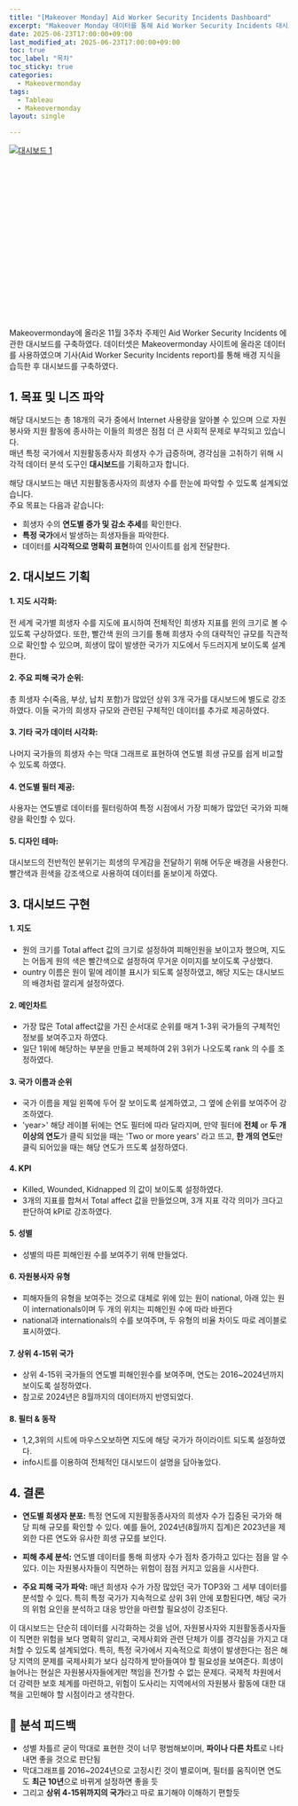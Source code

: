 ```yaml
---
title: "[Makeover Monday] Aid Worker Security Incidents Dashboard"
excerpt: "Makeover Monday 데이터를 통해 Aid Worker Security Incidents 대시보드 만들기①"
date: 2025-06-23T17:00:00+09:00
last_modified_at: 2025-06-23T17:00:00+09:00
toc: true
toc_label: "목차"
toc_sticky: true
categories:
  - Makeovermonday
tags:
  - Tableau
  - Makeovermonday
layout: single

---
```

<div class="tableauPlaceholder" id="vizResponsive"
     style="position: relative; width: 100%; padding-bottom: 62.5%; height: 0;">
  <noscript>
    <a href="#">
      <img alt="대시보드 1"
           src="https://public.tableau.com/static/images/Ai/AidWorkerSecurityIncidentsmakeovermonday/1/1_rss.png"
           style="border: none" />
    </a>
  </noscript>
  <object class="tableauViz"
          style="position: absolute; top: 0; left: 0; width: 100%; height: 100%;">
    <param name="host_url" value="https%3A%2F%2Fpublic.tableau.com%2F" />
    <param name="embed_code_version" value="3" />
    <param name="site_root" value="" />
    <param name="name" value="AidWorkerSecurityIncidentsmakeovermonday/1" />
    <param name="tabs" value="no" />
    <param name="toolbar" value="yes" />
    <param name="static_image" value="https://public.tableau.com/static/images/Ai/AidWorkerSecurityIncidentsmakeovermonday/1/1_rss.png" />
    <param name="animate_transition" value="yes" />
    <param name="display_static_image" value="yes" />
    <param name="display_spinner" value="yes" />
    <param name="display_overlay" value="yes" />
    <param name="display_count" value="yes" />
    <param name="language" value="ko-KR" />
  </object>
</div>

<script type="text/javascript">
  window.addEventListener('DOMContentLoaded', function () {
    var divElement = document.getElementById('vizResponsive');
    var vizElement = divElement.getElementsByTagName('object')[0];
    if (vizElement) {
      var scriptElement = document.createElement('script');
      scriptElement.src = 'https://public.tableau.com/javascripts/api/viz_v1.js';
      vizElement.parentNode.insertBefore(scriptElement, vizElement);
    }
  });
</script>

Makeovermonday에 올라온 11월 3주차 주제인 Aid Worker Security Incidents 에 관한 대시보드를 구축하였다. 데이터셋은 Makeovermonday 사이트에 올라온 데이터를 사용하였으며 기사(Aid Worker Security Incidents report)를 통해 배경 지식을 습득한 후 대시보드를 구축하였다.

## 1. 목표 및 니즈 파악

해당 대시보드는 총 18개의 국가 중에서 Internet 사용량을 알아볼 수 있으며 으로 자원봉사와 지원 활동에 종사하는 이들의 희생은 점점 더 큰 사회적 문제로 부각되고 있습니다.  
매년 특정 국가에서 지원활동종사자 희생자 수가 급증하며, 경각심을 고취하기 위해 시각적 데이터 분석 도구인 **대시보드**를 기획하고자 합니다.

해당 대시보드는 매년 지원활동종사자의 희생자 수를 한눈에 파악할 수 있도록 설계되었습니다.  
주요 목표는 다음과 같습니다:

- 희생자 수의 **연도별 증가 및 감소 추세**를 확인한다.
- **특정 국가**에서 발생하는 희생자들을 파악한다.
- 데이터를 **시각적으로 명확히 표현**하여 인사이트를 쉽게 전달한다.

## 2. 대시보드 기획
#### 1. 지도 시각화:
전 세계 국가별 희생자 수를 지도에 표시하여 전체적인 희생자 지표를 윈의 크기로 볼 수 있도록 구상하였다. 
또한, 빨간색 원의 크기를 통해 희생자 수의 대략적인 규모를 직관적으로 확인할 수 있으며, 희생이 많이 발생한 국가가 지도에서 두드러지게 보이도록 설계한다.

#### 2. 주요 피해 국가 순위:
총 희생자 수(죽음, 부상, 납치 포함)가 많았던 상위 3개 국가를 대시보드에 별도로 강조하였다. 이들 국가의 희생자 규모와 관련된 구체적인 데이터를 추가로 제공하였다.

#### 3. 기타 국가 데이터 시각화:
나머지 국가들의 희생자 수는 막대 그래프로 표현하여 연도별 희생 규모를 쉽게 비교할 수 있도록 하였다.

#### 4. 연도별 필터 제공:
사용자는 연도별로 데이터를 필터링하여 특정 시점에서 가장 피해가 많았던 국가와 피해량을 확인할 수 있다.

#### 5. 디자인 테마:
대시보드의 전반적인 분위기는 희생의 무게감을 전달하기 위해 어두운 배경을 사용한다. 빨간색과 흰색을 강조색으로 사용하여 데이터를 돋보이게 하였다.

## 3. 대시보드 구현
#### 1. 지도
  - 원의 크기를 Total affect 값의 크기로 설정하여 피해인원을 보이고자 했으며, 지도는 어둡게 원의 색은 빨간색으로 설정하여 무거운 이미지를 보이도록 구상했다.
  - ountry 이름은 원이 밑에 레이블 표시가 되도록 설정하였고, 해당 지도는 대시보드의 배경처럼 깔리게 설정하였다.

#### 2. 메인차트
  - 가장 많은 Total affect값을 가진 순서대로 순위를 매겨 1-3위 국가들의 구체적인 정보를 보여주고자 하였다.
  - 일단 1위에 해당하는 부분을 만들고 복제하여 2위 3위가 나오도록 rank 의 수를 조정하였다.

#### 3. 국가 이름과 순위
  - 국가 이름을 제일 왼쪽에 두어 잘 보이도록 설계하였고, 그 옆에 순위를 보여주어 강조하였다.
  - 'year>' 해당 레이블 뒤에는 연도 필터에 따라 달라지며, 만약 필터에 **전체** or **두 개이상의 연도**가 클릭 되었을 때는 'Two or more years' 라고 뜨고, **한 개의 연도**만 클릭 되어있을 때는 해당 연도가 뜨도록 설정하였다.

#### 4. KPI
  - Killed, Wounded, Kidnapped 의 값이 보이도록 설정하였다.
  - 3개의 지표를 합쳐서 Total affect 값을 만들었으며, 3개 지표 각각 의미가 크다고 판단하여 kPI로 강조하였다.
  
#### 5. 성별
  - 성별의 따른 피해인원 수를 보여주기 위해 만들었다.

#### 6. 자원봉사자 유형
  - 피해자들의 유형을 보여주는 것으로 대체로 위에 있는 원이 national, 아래 있는 원이 internationals이며 두 개의 위치는 피해인원 수에 따라 바뀐다
  - national과 internationals의 수를 보여주며, 두 유형의 비율 차이도 따로 레이블로 표시하였다.
  
#### 7. 상위 4-15위 국가
  - 상위 4-15위 국가들의 연도별 피해인원수를 보여주며, 연도는 2016~2024년까지 보이도록 설정하였다.
  - 참고로 2024년은 8월까지의 데이터까지 반영되었다.

#### 8. 필터 & 동작
  - 1,2,3위의 시트에 마우스오보하면 지도에 해당 국가가 하이라이트 되도록 설정하였다.
  - info시트를 이용하여 전체적인 대시보드이 설명을 담아놓았다.


## 4. 결론

- **연도별 희생자 분포:**
특정 연도에 지원활동종사자의 희생자 수가 집중된 국가와 해당 피해 규모를 확인할 수 있다.
예를 들어, 2024년(8월까지 집계)은 2023년을 제외한 다른 연도와 유사한 희생 규모를 보인다. 

- **피해 추세 분석:**
연도별 데이터를 통해 희생자 수가 점차 증가하고 있다는 점을 알 수 있다. 이는 자원봉사자들이 직면하는 위험이 점점 커지고 있음을 시사한다.

- **주요 피해 국가 파악:**
매년 희생자 수가 가장 많았던 국가 TOP3와 그 세부 데이터를 분석할 수 있다. 특히 특정 국가가 지속적으로 상위 3위 안에 포함된다면, 해당 국가의 위험 요인을 분석하고 대응 방안을 마련할 필요성이 강조된다.

이 대시보드는 단순히 데이터를 시각화하는 것을 넘어, 자원봉사자와 지원활동종사자들이 직면한 위험을 보다 명확히 알리고, 국제사회와 관련 단체가 이를 경각심을 가지고 대처할 수 있도록 설계되었다. 특히, 특정 국가에서 지속적으로 희생이 발생한다는 점은 해당 지역의 문제를 국제사회가 보다 심각하게 받아들여야 할 필요성을 보여준다.
희생이 늘어나는 현실은 자원봉사자들에게만 책임을 전가할 수 없는 문제다. 국제적 차원에서 더 강력한 보호 체계를 마련하고, 위험이 도사리는 지역에서의 자원봉사 활동에 대한 대책을 고민해야 할 시점이라고 생각한다.

## 💬 분석 피드백

- 성별 차틀르 굳이 막대로 표현한 것이 너무 평범해보이며, **파이나 다른 차트**로 나타내면 좋을 것으로 판단됨
- 막대그래프를 2016~2024년으로 고정시킨 것이 별로이며, 필터를 움직이면 연도도 **최근 10년**으로 바뀌게 설정하면 좋을 듯
- 그리고 **상위 4-15위까지의 국가**라고 따로 표기해야 이해하기 편할듯



<!-- <div class='tableauPlaceholder' id='viz1750751648042' style='position: relative'><noscript><a href='#'><img alt='대시보드 1 ' src='https:&#47;&#47;public.tableau.com&#47;static&#47;images&#47;Wh&#47;WhoSpendstheMostTimeonSocialMediamakeovermonday&#47;1&#47;1_rss.png' style='border: none' /></a></noscript><object class='tableauViz'  style='display:none;'><param name='host_url' value='https%3A%2F%2Fpublic.tableau.com%2F' /> <param name='embed_code_version' value='3' /> <param name='site_root' value='' /><param name='name' value='WhoSpendstheMostTimeonSocialMediamakeovermonday&#47;1' /><param name='tabs' value='no' /><param name='toolbar' value='yes' /><param name='static_image' value='https:&#47;&#47;public.tableau.com&#47;static&#47;images&#47;Wh&#47;WhoSpendstheMostTimeonSocialMediamakeovermonday&#47;1&#47;1.png' /> <param name='animate_transition' value='yes' /><param name='display_static_image' value='yes' /><param name='display_spinner' value='yes' /><param name='display_overlay' value='yes' /><param name='display_count' value='yes' /><param name='language' value='ko-KR' /></object></div>                <script type='text/javascript'>                    var divElement = document.getElementById('viz1750751648042');                    var vizElement = divElement.getElementsByTagName('object')[0];                    if ( divElement.offsetWidth > 800 ) { vizElement.style.width='100%';vizElement.style.height=(divElement.offsetWidth*0.75)+'px';} else if ( divElement.offsetWidth > 500 ) { vizElement.style.width='100%';vizElement.style.height=(divElement.offsetWidth*0.75)+'px';} else { vizElement.style.width='100%';vizElement.style.height='1477px';}                     var scriptElement = document.createElement('script');                    scriptElement.src = 'https://public.tableau.com/javascripts/api/viz_v1.js';                    vizElement.parentNode.insertBefore(scriptElement, vizElement);                </script> -->